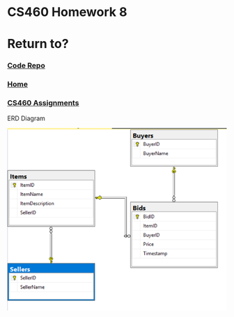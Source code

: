 # CS460 Homework 8

# Return to?
### [Code Repo](https://github.com/Alex-Bishop1296/Alex-Bishop1296.github.io) 
### [Home](../index.md) 
### [CS460 Assignments](cls-cs460.md) 

ERD Diagram

![ERD Diagram](example/hw8ex/ERD.PNG)

